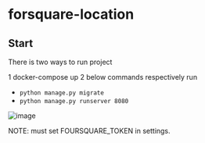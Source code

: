 # forsquare-location

## Start
There is two ways to run project

1 docker-compose up
2 below commands respectively run 
  - `python manage.py migrate`
  - `python manage.py runserver 8080`
  

![image](https://user-images.githubusercontent.com/42899073/205507659-7a212782-a3f8-4f1b-9ff9-ea5f6bcbdb81.png)


NOTE: must set FOURSQUARE_TOKEN in settings.
